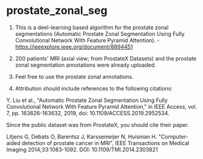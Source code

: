 # prostate_zonal_seg
1. This is a deel-learning based algorithm for the prostate zonal segmentations (Automatic Prostate Zonal Segmentation Using Fully Convolutional Network With Feature Pyramid Attention). - https://ieeexplore.ieee.org/document/8894451

2. 200 patients' MRI (axial view; from ProstateX Datasets) and the prostate zonal segmentation annotations were already uploaded. 

3. Feel free to use the prostate zonal annotations. 

4. Attribution should include references to the following citations:

Y. Liu et al., "Automatic Prostate Zonal Segmentation Using Fully Convolutional Network With Feature Pyramid Attention," in IEEE Access, vol. 7, pp. 163626-163632, 2019, doi: 10.1109/ACCESS.2019.2952534.

Since the public dataset was from ProstateX, you should cite their paper. 

Litjens G, Debats O, Barentsz J, Karssemeijer N, Huisman H. "Computer-aided detection of prostate cancer in MRI", IEEE Transactions on Medical Imaging 2014;33:1083-1092. DOI: 10.1109/TMI.2014.2303821
